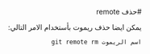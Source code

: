 ﻿<div dir = rtl >

#حذف remote 


يمكن ايضا حذف ريموت بأستخدام الامر التالي: 

`اسم الريموت git remote rm `

 </dir>
